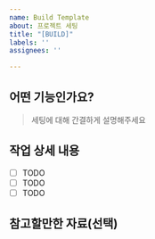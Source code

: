 ```yaml
---
name: Build Template
about: 프로젝트 세팅
title: "[BUILD]"
labels: ''
assignees: ''

---
```


## 어떤 기능인가요?

> 세팅에 대해 간결하게 설명해주세요

## 작업 상세 내용

- [ ] TODO
- [ ] TODO
- [ ] TODO

## 참고할만한 자료(선택)
